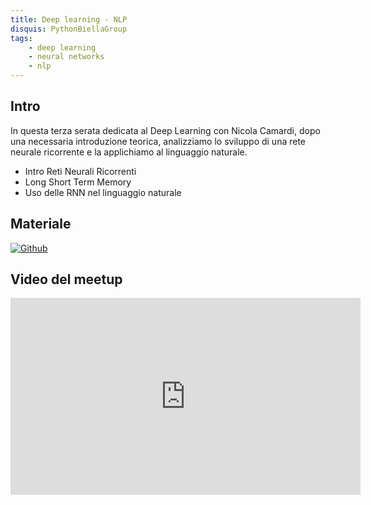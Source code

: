 ```yaml
---
title: Deep learning - NLP
disquis: PythonBiellaGroup
tags:
    - deep learning
    - neural networks
    - nlp
---
```


## Intro

In questa terza serata dedicata al Deep Learning con Nicola Camardi, dopo una necessaria introduzione teorica, analizziamo lo sviluppo di una rete neurale ricorrente e la applichiamo al linguaggio naturale.

* Intro Reti Neurali Ricorrenti
* Long Short Term Memory
* Uso delle RNN nel linguaggio naturale

## Materiale

[![Github](https://img.shields.io/badge/GitHub-181717.svg?style=for-the-badge&logo=GitHub&logoColor=white)](https://github.com/PythonBiellaGroup/MaterialeSerate/tree/master/IntroDeepLearning/Serata%203%20-%20Recurrent%20Neural%20Net)

## Video del meetup

<iframe width="560" height="315" src="https://www.youtube.com/embed/IJNB32X8nNA?si=0F3UgygeRobod-eK" title="YouTube video player" frameborder="0" allow="accelerometer; autoplay; clipboard-write; encrypted-media; gyroscope; picture-in-picture; web-share" allowfullscreen></iframe>